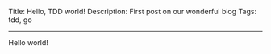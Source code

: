 Title: Hello, TDD world!
Description: First post on our wonderful blog
Tags: tdd, go

---

Hello world!

